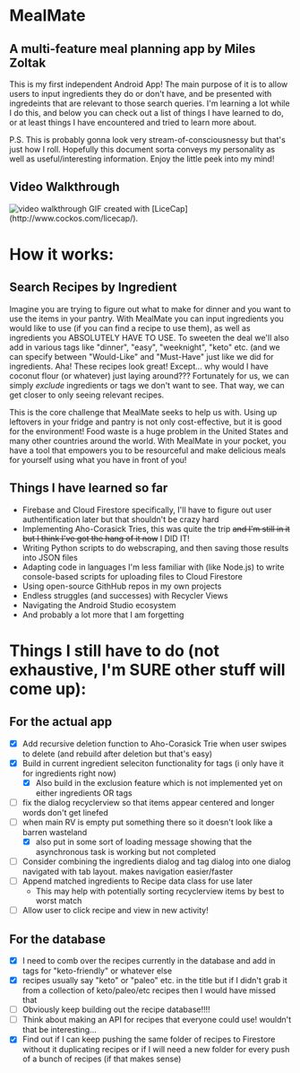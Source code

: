 # MealMate
## A multi-feature meal planning app by Miles Zoltak

This is my first independent Android App!  The main purpose of it is to allow users to input ingredients they do or don't have, and be presented with ingredeints
that are relevant to those search queries.  I'm learning a lot while I do this, and below you can check out a list of things I have learned to do, or at least 
things I have encountered and tried to learn more about.


P.S.  This is probably gonna look very stream-of-consciousnessy but that's just how I roll.  Hopefully this document sorta conveys my personality as well as useful/interesting information.  Enjoy the little peek into my mind!

## Video Walkthrough
<img src="https://imgur.com/gKgfgXZ.gif" title="Video Walkthrough" alt="video walkthrough"/>
GIF created with [LiceCap](http://www.cockos.com/licecap/).

# How it works:
## Search Recipes by Ingredient
Imagine you are trying to figure out what to make for dinner and you want to use the items in your pantry.  With MealMate you can input ingredients you would like to use (if you can find a recipe to use them), as well as ingredients you ABSOLUTELY HAVE TO USE.  To sweeten the deal we'll also add in various tags like "dinner", "easy", "weeknight", "keto" etc. (and we can specify between "Would-Like" and "Must-Have" just like we did for ingredients.
Aha!  These recipes look great!  Except... why would I have coconut flour (or whatever) just laying around???  Fortunately for us, we can simply *exclude* ingredients or tags we don't want to see.  That way, we can get closer to only seeing relevant recipes.

This is the core challenge that MealMate seeks to help us with.  Using up leftovers in your fridge and pantry is not only cost-effective, but it is good for the environment!  Food waste is a huge problem in the United States and many other countries around the world.  With MealMate in your pocket, you have a tool that empowers you to be resourceful and make delicious meals for yourself using what you have in front of you!


## Things I have learned so far
* Firebase and Cloud Firestore specifically, I'll have to figure out user authentification later but that shouldn't be crazy hard
* Implementing Aho-Corasick Tries, this was quite the trip ~~and I'm still in it but I think I've got the hang of it now~~ I DID IT!
* Writing Python scripts to do webscraping, and then saving those results into JSON files
* Adapting code in languages I'm less familiar with (like Node.js) to write console-based scripts for uploading files to Cloud Firestore
* Using open-source GithHub repos in my own projects
* Endless struggles (and successes) with Recycler Views
* Navigating the Android Studio ecosystem
* And probably a lot more that I am forgetting

# Things I still have to do (not exhaustive, I'm SURE other stuff will come up):
## For the actual app
* [x] Add recursive deletion function to Aho-Corasick Trie when user swipes to delete (and rebuild after deletion but that's easy)
* [x] Build in current ingredient seleciton functionality for tags (i only have it for ingredients right now)
  * [x] Also build in the exclusion feature which is not implemented yet on either ingredients OR tags
* [ ] fix the dialog recyclerview so that items appear centered and longer words don't get linefed
* [ ] when main RV is empty put something there so it doesn't look like a barren wasteland
  * [x] also put in some sort of loading message showing that the asynchronous task is working but not completed
* [ ] Consider combining the ingredients dialog and tag dialog into one dialog navigated with tab layout.  makes navigation easier/faster
* [ ] Append matched ingredients to Recipe data class for use later
  * This may help with potentially sorting recyclerview items by best to worst match
* [ ] Allow user to click recipe and view in new activity!
## For the database
* [x] I need to comb over the recipes currently in the database and add in tags for "keto-friendly" or whatever else
 * [x] recipes usually say "keto" or "paleo" etc. in the title but if I didn't grab it from a collection of keto/paleo/etc recipes then I would have missed that
* [ ] Obviously keep building out the recipe database!!!!
* [ ] Think about making an API for recipes that everyone could use! wouldn't that be interesting...
* [x] Find out if I can keep pushing the same folder of recipes to Firestore without it duplicating recipes or if I will need a new folder for every push of a bunch of recipes (if that makes sense)

